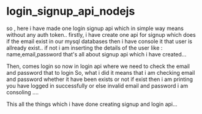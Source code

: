 # login_signup_api_nodejs

so , here i have made one login signup api which in simple way means without any auth token..
firstly, i have create one api for signup which does if the email exist in our mysql databases then i have console it 
that user is allready exist.. if not i am inserting the details of the user like :
name,email,password that's all about signup api which i have created...

Then, comes login so now in login api where we need to check the email and password that to login 
So, what i did it means that i am checking email and password whether it have been exists or not if exist then i am printing you have 
logged in successfully or else invalid email and password i am consoling ....


This all the things which i have done creating signup and login api...
